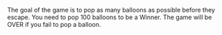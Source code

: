 
The goal of the game is to pop as many balloons as possible before they escape.
You need to pop 100 balloons to be a Winner.
The game will be OVER if you fail to pop a balloon.
